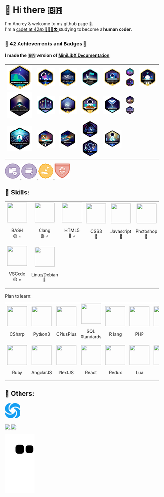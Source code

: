 # 👋 Hi there 🇧🇷

I'm Andrey & welcome to my github page 🙂.
<br>
I'm a
<a href="https://profile.intra.42.fr/users/adantas-" target="_blank">
	cadet at 42sp 👨‍🚀🚀👽
</a>
studying to become a **human coder**.
<br>

[comment]: <> (My evolution on the 42 CV)

### 🤖 42 Achievements and Badges 🏅

#### I made the 🇧🇷 version of [MiniLibX Documentation](https://github.com/andreyvdl/MiniLibX_my_docs)<br>

<table>
	<tr>
		<td>
			<img src="./images/phase_onem.png" alt="MISSION CLEAR" width="175px">
		</td>
		<td>
			<a href="https://github.com/andreyvdl/42-libft" target="_blank">
				<img src="./images/libftm.png" alt="Silêncio na biblioteca 🤫" width="125px">
			</a>
		</td>
		<td>
			<a href="https://github.com/andreyvdl/42-get-next-line" target="_blank">
				<img src="./images/get_next_linem.png" alt="Raba eni" width="125px">
			</a>
		</td>
		<td>
			<a href="https://github.com/andreyvdl/42-ft_printf" target="_blank">
				<img src="./images/ft_printfe.png" alt="agora da pra usar printf" width="125px">
			</a>
		</td>
		<td>
			<a href="https://github.com/andreyvdl/42-Born2BeRoot" target="_blank">
				<img src="./images/born2berootm.png" alt="já da pra formatar o pc" width="125px">
			</a>
		</td>
		<td>
			<a href="https://github.com/andreyvdl/42-fract-ol" target="_blank">
				<img src="./images/fract-oln.png" alt="funny colors go brrrrrrrrrrrr" width="63px">
			</a>
			<br>
			<a href="https://github.com/andreyvdl/42-so_long" target="_blank">
				<img src="./images/so_longm.png" alt="7 ou mais funções todo dia" width="63px">
			</a>
		</td>
		<td>
			<a href="https://github.com/andreyvdl/42-minitalk" target="_blank">
				<img src="./images/minitalkm.png" alt="... --- ..." width="125px">
			</a>
		</td>
	</tr>
	<tr>
		<td>
			<img src="./images/phase_twon.png" alt="CONGRATULATIONS" width="175px">
		</td>
		<td>
			<a href="https://github.com/andreyvdl/42-push_swap" target="_blank">
				<img src="./images/push_swape.png" alt="joga pra cá, joga pra lá" width="125px">
			</a>
		</td>
		<td>
			<a href="https://github.com/andreyvdl/Minishell" target="_blank">
				<img src="./images/minishellm.png" alt="/dev/null$>" width="125px">
			</a>
		</td>
		<td>
			<a href="https://github.com/andreyvdl/42-philosophers" target="_blank">
				<img src="./images/philosophersm.png" alt="So solo che non so niente" width="125px">
			</a>
		</td>
		<td>
			<a href="https://github.com/andreyvdl/42-NetPractice" target="_blank">
				<img src="./images/netpracticen.png" alt="157.40.95.145" width="125px">
			</a>
		</td>
		<td>
			<img src="./images/cub3dn.png" alt="RIP AND TEAR UNTIL IS DONE" width="63px">
			<br>
			<img src="./images/minirtn.png" alt="WOW NICE GRAPHICS" width="63px">
		</td>
	</tr>
	<tr>
		<td>
			<img src="./images/phase_threen.png" alt="$USER LEVEL 99 HP:$hp_cur/$hp_max MP:$mp_cur/$mp_max" width="175px">
		</td>
		<td>
			<img src="./images/cppn.png" alt="printf(%d, C++)" width="125px">
		</td>
		<td>
			<img src="./images/inceptionn.png" alt="ng." width="125px">
		</td>
		<td>
			<img src="./images/webservn.png" alt="HTTPS://" width="125px">
			<br>
			<img src="./images/ft_ircn.png" alt="DISCORDO" width="125px">
		</td>
		<td>
			<img src="./images/ft_transcendencen.png" alt="I AM THE GOD OF CODE" width="125px">
		</td>
	</tr>
</table>

<a href="https://github.com/andreyvdl/Piscine-July2022" target="_blank">
	<img src="./images/validaded3.svg" alt="projeto validado" width="50" height="50">
	<img src="./images/bonus_hunter.svg" alt="caçadores de bonus" width="50" height="50">
	<img src="./images/rich1.svg" alt="here comes the money" width="50" height="50">
	<img src="./images/billgates1.svg" alt="todo programador é preguiçoso" width="50" height="50">
</a>

[comment]: <> (Things i know how to work)
[comment]: <> (The color tells how much I know 🔴 low-mid, 🟡 mid, 🟢 mid-top)
[comment]: <> (The star tells if is something I like to use)

## 🔰 Skills:

<table>
	<tr>
		<td align="center">
			<img src="https://cdn.jsdelivr.net/gh/devicons/devicon/icons/bash/bash-original.svg" width="65" height="65">
			<br>
			<p>
				BASH
				<br>
				🟡 ⭐
			</p>
		</td>
		<td align="center">
			<img src="https://cdn.jsdelivr.net/gh/devicons/devicon/icons/c/c-plain.svg" width="65" height="65">
			<br>
			<p>
				Clang
				<br>
				🟢 ⭐
			</p>
		</td>
		<td align="center">
			<img src="https://cdn.jsdelivr.net/gh/devicons/devicon/icons/html5/html5-plain-wordmark.svg" width="65" height="65">
			<br>
			<p>
				HTML5
				<br>
				🔴 ⭐
			</p>
		</td>
		<td align="center">
			<img src="https://cdn.jsdelivr.net/gh/devicons/devicon/icons/css3/css3-plain-wordmark.svg" width="65" height="65">
			<br>
			<p>
				CSS3
				<br>
				🔴
			</p>
		</td>
		<td align="center">
			<img src="https://cdn.jsdelivr.net/gh/devicons/devicon/icons/javascript/javascript-plain.svg" width="65" height="65">
			<br>
			<p>
				Javascript
				<br>
				🔴
			</p>
		</td>
		<td align="center">
			<img src="https://cdn.jsdelivr.net/gh/devicons/devicon/icons/photoshop/photoshop-line.svg" width="65" height="65">
			<br>
			<p>
				Photoshop
				<br>
				🔴
			</p>
		</td>
		<td align="center">
			<img src="https://cdn.jsdelivr.net/gh/devicons/devicon/icons/vim/vim-original.svg" width="65" height="65">
			<br>
			<p>
				VIM
				<br>
				🟡
			</p>
		</td>
		<td align="center">
			<img src="https://cdn.jsdelivr.net/gh/devicons/devicon/icons/go/go-original-wordmark.svg" width="65" height="65">
			<br>
			<p>
				GOlang
				<br>
				🔴 ⭐
			</p>
		</td>
	</tr>
	<tr>	
		<td align="center">
			<img src="https://cdn.jsdelivr.net/gh/devicons/devicon/icons/vscode/vscode-original-wordmark.svg" width="65" height="65">
			<br>
			<p>
				VSCode
				<br>
				🟡 ⭐
			</p>
		</td>
		<td align="center">
			<img src="https://cdn.jsdelivr.net/gh/devicons/devicon/icons/debian/debian-plain-wordmark.svg" width="65" height="65">
			<br>
			<p>
				Linux/Debian
				<br>
				🔴
			</p>
		</td>
	</tr>
</table>

Plan to learn:

<table>
	<tr>
		<td align="center">
			<img src="https://cdn.jsdelivr.net/gh/devicons/devicon/icons/csharp/csharp-plain.svg" width="65" height="65">
			<br>
			<p>
				CSharp
			</p>
		</td>
		<td align="center">
			<img src="https://cdn.jsdelivr.net/gh/devicons/devicon/icons/python/python-original-wordmark.svg" width="65" height="65">
			<br>
			<p>
				Python3
			</p>
		</td>
		<td align="center">
			<img src="https://cdn.jsdelivr.net/gh/devicons/devicon/icons/cplusplus/cplusplus-plain.svg" width="65" height="65">
			<br>
			<p>
				CPlusPlus
			</p>
		</td>
		<td align="center">
			<img src="https://cdn.jsdelivr.net/gh/devicons/devicon/icons/mysql/mysql-original-wordmark.svg" width="65" height="65">
			<br>
			<p>
				SQL Standards
			</p>
		</td>
		<td align="center">
			<img src="https://cdn.jsdelivr.net/gh/devicons/devicon/icons/r/r-original.svg" width="65" height="65">
			<br>
			<p>
				R lang
			</p>
		</td>
		<td align="center">
			<img src="https://cdn.jsdelivr.net/gh/devicons/devicon/icons/php/php-plain.svg" width="65" height="65">
			<br>
			<p>
				PHP
			</p>
		</td>
		<td align="center">
			<img src="https://cdn.jsdelivr.net/gh/devicons/devicon/icons/java/java-original-wordmark.svg" width="65" height="65">
			<br>
			<p>
				Java
			</p>
		</td>
		<td align="center">
			<img src="https://cdn.jsdelivr.net/gh/devicons/devicon/icons/kotlin/kotlin-original-wordmark.svg" width="65" height="65">
			<br>
			<p>
				Kotlin
			</p>
		</td>
	</tr>
	<tr>
		<td align="center">
			<img src="https://cdn.jsdelivr.net/gh/devicons/devicon/icons/ruby/ruby-original-wordmark.svg" width="65" height="65">
			<br>
			<p>
				Ruby
			</p>
		</td>
		<td align="center">
			<img src="https://cdn.jsdelivr.net/gh/devicons/devicon/icons/angularjs/angularjs-original-wordmark.svg" width="65" height="65">
			<br>
			<p>
				AngularJS
			</p>
		</td>
		<td align="center">
			<img src="https://cdn.jsdelivr.net/gh/devicons/devicon/icons/nextjs/nextjs-original.svg" width="65" height="65">
			<br>
			<p>
				NextJS
			</p>
		</td>
		<td align="center">
			<img src="https://cdn.jsdelivr.net/gh/devicons/devicon/icons/react/react-original.svg" width="65" height="65">
			<br>
			<p>
				React
			</p>
		</td>
		<td align="center">
			<img src="https://cdn.jsdelivr.net/gh/devicons/devicon/icons/redux/redux-original.svg" width="65" height="65">
			<br>
			<p>
				Redux
			</p>
		</td>
		<td align="center">
			<img src="https://cdn.jsdelivr.net/gh/devicons/devicon/icons/lua/lua-original-wordmark.svg" width="65" height="65">
			<br>
			<p>
				Lua
			</p>
		</td>
		<td align="center">
			<img src="https://cdn.jsdelivr.net/gh/devicons/devicon/icons/perl/perl-original.svg" width="65" height="65">
			<br>
			<p>
				Perl
			</p>
		</td>
	</tr>
</table>

## 🧠 Others:
<a href="https://github.com/andreyvdl/Sololearn" target="_blank">
	<img src="./images/sololearn_logo.svg" alt="home alone" width="50" height="50">
</a>
<br>
<br>

<a href="https://github.com/andreyvdl">
	<img width="200" src="https://github-readme-stats.vercel.app/api/top-langs/?username=andreyvdl&langs_count=7&theme=chartreuse-dark"/>
	<img height="200" src="https://github-readme-stats.vercel.app/api?username=andreyvdl&show_icons=true&theme=chartreuse-dark&include_all_commits=true&count_private=true"/>
	<br>
</a>

![snake gif](https://github.com/andreyvdl/andreyvdl/blob/output/github-contribution-grid-snake.svg)

